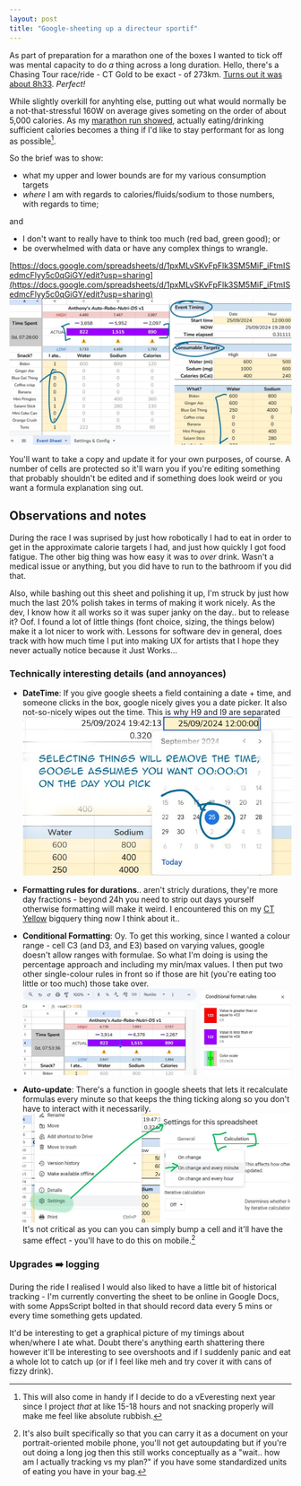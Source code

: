 ```yaml
---
layout: post
title: "Google-sheeting up a directeur sportif"
---
```


As part of preparation for a marathon one of the boxes I wanted to tick off was mental capacity to do _a_ thing across a long duration. Hello, there's a Chasing Tour race/ride - CT Gold to be exact - of 273km. [Turns out it was about 8h33](https://www.strava.com/activities/12055074688). _Perfect!_

While slightly overkill for anyhting else, putting out what would normally be a not-that-stressful 160W on average gives someting on the order of about 5,000 calories. As my [marathon run showed](https://www.strava.com/activities/12477672773), actually eating/drinking sufficient calories becomes a thing if I'd like to stay performant for as long as possible[^1]. 

So the brief was to show:

- what my upper and lower bounds are for my various consumption targets
- _where_ I am with regards to calories/fluids/sodium to those numbers, with regards to time;

and 

- I don't want to really have to think too much (red bad, green good); or
- be overwhelmed with data or have any complex things to wrangle.


[https://docs.google.com/spreadsheets/d/1pxMLvSKvFpFlk3SM5MiF_iFtmISedmcFlyy5c0qGiGY/edit?usp=sharing](https://docs.google.com/spreadsheets/d/1pxMLvSKvFpFlk3SM5MiF_iFtmISedmcFlyy5c0qGiGY/edit?usp=sharing)
[![a marked up picture of a spreadsheet](/assets/images/auto-nutri-ds.jpg "get it here!")](https://docs.google.com/spreadsheets/d/1pxMLvSKvFpFlk3SM5MiF_iFtmISedmcFlyy5c0qGiGY/edit?usp=sharing)

You'll want to take a copy and update it for your own purposes, of course. A number of cells are protected so it'll warn you if you're editing something that probably shouldn't be edited and if something does look weird or you want a formula explanation sing out.

## Observations and notes
During the race I was suprised by just how robotically I had to eat in order to get in the approximate calorie targets I had, and just how quickly I got food fatigue. The other big thing was how easy it was to _over_ drink. Wasn't a medical issue or anything, but you did have to run to the bathroom if you did that. 

Also, while bashing out this sheet and polishing it up, I'm struck by just how much the last 20% polish takes in terms of making it work nicely. As the dev, I know how it all works so it was super janky on the day.. but to release it? Oof. I found a lot of little things (font choice, sizing, the things below) make it a lot nicer to work with. Lessons for software dev in general, does track with how much time I put into making UX for artists that I hope they never actually notice because it Just Works...

### Technically interesting details (and annoyances)

- **DateTime**: If you give google sheets a field containing a date + time, and someone clicks in the box, google nicely gives you a date picker. It also not-so-nicely wipes out the time. This is why H9 and I9 are separated
![screenshot showing a calendar picker](/assets/images/ds-calendar-picker.jpg)

- **Formatting rules for durations**.. aren't stricly durations, they're more day fractions - beyond 24h you need to strip out days yourself otherwise formatting will make it weird. I encountered this on my [CT Yellow](/2024/07/06/chasing_yellow_analytics) bigquery thing now I think about it..

- **Conditional Formatting**: Oy. To get this working, since I wanted a colour range - cell C3 (and D3, and E3) based on varying values, google doesn't allow ranges with formulae. So what I'm doing is using the percentage approach and including my min/max values. I then put two other single-colour rules in front so if those are hit (you're eating too little or too much) those take over.
![](/assets/images/conditional_formatting.jpg)

- **Auto-update**: There's a function in google sheets that lets it recalculate formulas every minute so that keeps the thing ticking along so you don't have to interact with it necessarily. ![spreadsheet settings](/assets/images/calc-every-minute.jpg) It's not critical as you can you can simply  bump a cell and it'll have the same effect - you'll have to do this on mobile.[^2]

### Upgrades ➡️ logging
During the ride I realised I would also liked to have a little bit of historical tracking - I'm currently converting the sheet to be online in Google Docs, with some AppsScript bolted in that should record data every 5 mins or every time something gets updated.

It'd be interesting to get a graphical picture of my timings about when/where I ate what. Doubt there's anything earth shattering there however it'll be interesting to see overshoots and if I suddenly panic and eat a whole lot to catch up (or if I feel like meh and try cover it with cans of fizzy drink).


[^1]: This will also come in handy if I decide to do a vEveresting next year since I project _that_ at like 15-18 hours and not snacking properly will make me feel like absolute rubbish.
[^2]: It's also built specifically so that you can carry it as a document on your portrait-oriented mobile phone, you'll not get autoupdating but if you're out doing a long jog then this still works conceptually as a "wait.. how am I actually tracking vs my plan?" if you have some standardized units of eating you have in your bag.
